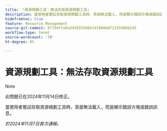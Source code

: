 ```yaml
---
title: 「資源規劃工具：無法存取資源規劃工具」
description: 當使用者嘗試存取資源規劃工具時，頁面無法載入，而是顯示錯誤方塊或錯誤訊息。
hidefromtoc: true
feature: Resource Management
source-git-commit: 877d4ffe0a345655506414f880b8f1197d866245
workflow-type: tm+mt
source-wordcount: '70'
ht-degree: 0%

---
```


# 資源規劃工具：無法存取資源規劃工具

>[!NOTE]
>
>此問題已在2024年11月14日修正。

當使用者嘗試存取資源規劃工具時，頁面無法載入，而是顯示錯誤方塊或錯誤訊息。

_於2024年11月7日首次通報。_
